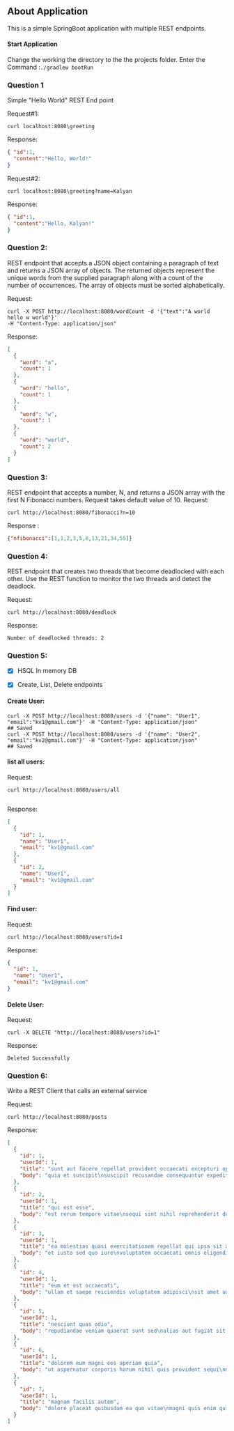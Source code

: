 ## About Application
This is a simple SpringBoot application with multiple REST endpoints.

#### Start Application
Change the working the directory to the the projects folder.
Enter the Command :`./gradlew bootRun`

### Question 1
Simple "Hello World" REST End point

Request#1:
```
curl localhost:8080\greeting
```

Response:
```json
{ "id":1,
  "content":"Hello, World!"
}
```

Request#2:
```
curl localhost:8080\greeting?name=Kalyan
```

Response:
```json
{ "id":1,
  "content":"Hello, Kalyan!"
}
```

### Question 2:
REST endpoint that accepts a JSON object containing a paragraph of text and returns a JSON array of objects. The returned objects represent the unique words from the supplied paragraph along with a count of the number of occurrences. The array of objects must be sorted alphabetically.


Request:
```
curl -X POST http://localhost:8080/wordCount -d '{"text":"A world hello w world"}'
-H "Content-Type: application/json"
```
Response:
```json
[
  {
    "word": "a",
    "count": 1
  },
  {
    "word": "hello",
    "count": 1
  },
  {
    "word": "w",
    "count": 1
  },
  {
    "word": "world",
    "count": 2
  }
]
```

### Question 3:
REST endpoint that accepts a number, N, and returns a JSON array with the first N Fibonacci numbers. 
Request takes default value of 10.
Request:
```
curl http://localhost:8080/fibonacci?n=10
```
Response : 
```json
{"nfibonacci":[1,1,2,3,5,8,13,21,34,55]}
```

### Question 4:
REST endpoint that creates two threads that become deadlocked with each other. Use the REST function to monitor the two threads and detect the deadlock.

Request:
```
curl http://localhost:8080/deadlock

```
Response:
```
Number of deadlocked threads: 2
```

### Question 5:

-[x] HSQL In memory DB
-[x] Create, List, Delete endpoints
  

#### Create User:
 
```
curl -X POST http://localhost:8080/users -d '{"name": "User1", "email":"kv1@gmail.com"}' -H "Content-Type: application/json"
## Saved
curl -X POST http://localhost:8080/users -d '{"name": "User2", "email":"kv2@gmail.com"}' -H "Content-Type: application/json"
## Saved 
```

#### list all users:
 
Request: 
```
curl http://localhost:8080/users/all
 
```

Response:
```json
[
  {
    "id": 1,
    "name": "User1",
    "email": "kv1@gmail.com"
  },
  {
    "id": 2,
    "name": "User1",
    "email": "kv1@gmail.com"
  }
]
```

#### Find user:
 
Request: 
```
curl http://localhost:8080/users?id=1 
```

Response:
```json
{
  "id": 1,
  "name": "User1",
  "email": "kv1@gmail.com"
}
```

#### Delete User:

Request:
```
curl -X DELETE "http://localhost:8080/users?id=1"
```

Response:
```
Deleted Successfully
```


### Question 6:

Write a REST Client that calls an external service

Request:
```
curl http://localhost:8080/posts
```

Response:
```json
[
  {
    "id": 1,
    "userId": 1,
    "title": "sunt aut facere repellat provident occaecati excepturi optio reprehenderit",
    "body": "quia et suscipit\nsuscipit recusandae consequuntur expedita et cum\nreprehenderit molestiae ut ut quas totam\nnostrum rerum est autem sunt rem eveniet architecto"
  },
  {
    "id": 2,
    "userId": 1,
    "title": "qui est esse",
    "body": "est rerum tempore vitae\nsequi sint nihil reprehenderit dolor beatae ea dolores neque\nfugiat blanditiis voluptate porro vel nihil molestiae ut reiciendis\nqui aperiam non debitis possimus qui neque nisi nulla"
  },
  {
    "id": 3,
    "userId": 1,
    "title": "ea molestias quasi exercitationem repellat qui ipsa sit aut",
    "body": "et iusto sed quo iure\nvoluptatem occaecati omnis eligendi aut ad\nvoluptatem doloribus vel accusantium quis pariatur\nmolestiae porro eius odio et labore et velit aut"
  },
  {
    "id": 4,
    "userId": 1,
    "title": "eum et est occaecati",
    "body": "ullam et saepe reiciendis voluptatem adipisci\nsit amet autem assumenda provident rerum culpa\nquis hic commodi nesciunt rem tenetur doloremque ipsam iure\nquis sunt voluptatem rerum illo velit"
  },
  {
    "id": 5,
    "userId": 1,
    "title": "nesciunt quas odio",
    "body": "repudiandae veniam quaerat sunt sed\nalias aut fugiat sit autem sed est\nvoluptatem omnis possimus esse voluptatibus quis\nest aut tenetur dolor neque"
  },
  {
    "id": 6,
    "userId": 1,
    "title": "dolorem eum magni eos aperiam quia",
    "body": "ut aspernatur corporis harum nihil quis provident sequi\nmollitia nobis aliquid molestiae\nperspiciatis et ea nemo ab reprehenderit accusantium quas\nvoluptate dolores velit et doloremque molestiae"
  },
  {
    "id": 7,
    "userId": 1,
    "title": "magnam facilis autem",
    "body": "dolore placeat quibusdam ea quo vitae\nmagni quis enim qui quis quo nemo aut saepe\nquidem repellat excepturi ut quia\nsunt ut sequi eos ea sed quas"
  }
]
```

